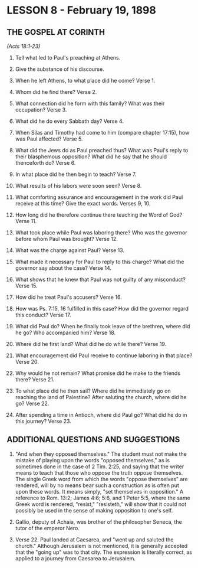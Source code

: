 # LESSON 8 - February 19, 1898

## THE GOSPEL AT CORINTH
*(Acts 18:1-23)*

1. Tell what led to Paul's preaching at Athens.

2. Give the substance of his discourse.

3. When he left Athens, to what place did he come? Verse 1.

4. Whom did he find there? Verse 2.

5. What connection did he form with this family? What was their occupation? Verse 3.

6. What did he do every Sabbath day? Verse 4.

7. When Silas and Timothy had come to him (compare chapter 17:15), how was Paul affected? Verse 5.

8. What did the Jews do as Paul preached thus? What was Paul's reply to their blasphemous opposition? What did he say that he should thenceforth do? Verse 6.

9. In what place did he then begin to teach? Verse 7.

10. What results of his labors were soon seen? Verse 8.

11. What comforting assurance and encouragement in the work did Paul receive at this time? Give the exact words. Verses 9, 10.

12. How long did he therefore continue there teaching the Word of God? Verse 11.

13. What took place while Paul was laboring there? Who was the governor before whom Paul was brought? Verse 12.

14. What was the charge against Paul? Verse 13.

15. What made it necessary for Paul to reply to this charge? What did the governor say about the case? Verse 14.

16. What shows that he knew that Paul was not guilty of any misconduct? Verse 15.

17. How did he treat Paul's accusers? Verse 16.

18. How was Ps. 7:15, 16 fulfilled in this case? How did the governor regard this conduct? Verse 17.

19. What did Paul do? When he finally took leave of the brethren, where did he go? Who accompanied him? Verse 18.

20. Where did he first land? What did he do while there? Verse 19.

21. What encouragement did Paul receive to continue laboring in that place? Verse 20.

22. Why would he not remain? What promise did he make to the friends there? Verse 21.

23. To what place did he then sail? Where did he immediately go on reaching the land of Palestine? After saluting the church, where did he go? Verse 22.

24. After spending a time in Antioch, where did Paul go? What did he do in this journey? Verse 23.

## ADDITIONAL QUESTIONS AND SUGGESTIONS

1. "And when they opposed themselves." The student must not make the mistake of playing upon the words "opposed themselves," as is sometimes done in the case of 2 Tim. 2:25, and saying that the writer means to teach that those who oppose the truth oppose themselves. The single Greek word from which the words "oppose themselves" are rendered, will by no means bear such a construction as is often put upon these words. It means simply, "set themselves in opposition." A reference to Rom. 13:2; James 4:6; 5:6, and 1 Peter 5:5, where the same Greek word is rendered, "resist," "resisteth," will show that it could not possibly be used in the sense of making opposition to one's self.

2. Gallio, deputy of Achaia, was brother of the philosopher Seneca, the tutor of the emperor Nero.

3. Verse 22. Paul landed at Caesarea, and "went up and saluted the church." Although Jerusalem is not mentioned, it is generally accepted that the "going up" was to that city. The expression is literally correct, as applied to a journey from Caesarea to Jerusalem.
